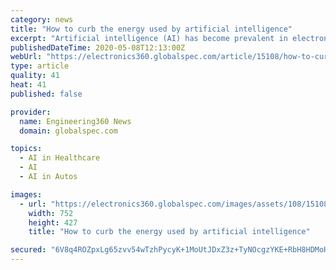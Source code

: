 ```yaml
---
category: news
title: "How to curb the energy used by artificial intelligence"
excerpt: "Artificial intelligence (AI) has become prevalent in electronics, but it requires vast amounts of energy in some cases. As such, researchers at Purdue University are developing hardware that can learn skills using a type of AI that currently runs on software platforms — an approach that could offset the energy needed for using AI in advanced applications such as self-driving cars or future drug discovery."
publishedDateTime: 2020-05-08T12:13:00Z
webUrl: "https://electronics360.globalspec.com/article/15108/how-to-curb-the-energy-used-by-artificial-intelligence"
type: article
quality: 41
heat: 41
published: false

provider:
  name: Engineering360 News
  domain: globalspec.com

topics:
  - AI in Healthcare
  - AI
  - AI in Autos

images:
  - url: "https://electronics360.globalspec.com/images/assets/108/15108/hand-ai.jpg"
    width: 752
    height: 427
    title: "How to curb the energy used by artificial intelligence"

secured: "6V8q4ROZpxLg65zvv54wTzhPycyK+1MoUtJDxZ3z+TyNOcgzYKE+RbH8HDMoHSAblCJ0ijHqjwtXC5WSBTVnEHwp7RhfaL5iKmFX2E22NHqgoBGg4g59sn6IQZUZQojw4P7pcXJyggVMql3ti4Ze4mf/BeqDt4ZZM73MfWDQ2H0mWa64BnEZL04yJKiBhobsu9kPzV4ovFZPGX3rv712/+iBXhqjS8eaq03C7NJdRn3V7eIYTHMRP17qqor1/3qFiR/cvVCqFxm5XTHfeaW+ogU78GQWygB9H4A13jTubSwk5jrn65n4afolES7pJ9kh7WjgwM2kSDxbl5sw8yNVspm17We+v8YUOBF8sBBpwcYm/InQhxR3xpehDYQCkVgUZk+zdxV8pTtpVluOmGMgcOEefCS79HMvIGu8g+NLvx27xr6a6eaAhPkBCspcbZh5fK0NYB+1HmlOolLBR9RDR5eBs+ERSYK0f8vTR7kqDJ0=;BwylP9+8hwYaMpDUJ5E+YQ=="
---
```


